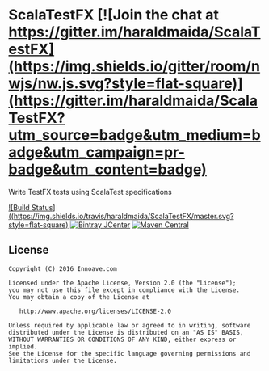 # ScalaTestFX  [![Join the chat at https://gitter.im/haraldmaida/ScalaTestFX](https://img.shields.io/gitter/room/nwjs/nw.js.svg?style=flat-square)](https://gitter.im/haraldmaida/ScalaTestFX?utm_source=badge&utm_medium=badge&utm_campaign=pr-badge&utm_content=badge)

Write TestFX tests using ScalaTest specifications

[![Build Status]((https://img.shields.io/travis/haraldmaida/ScalaTestFX/master.svg?style=flat-square)](https://travis-ci.org/haraldmaida/ScalaTestFX)
[![Bintray JCenter](https://img.shields.io/bintray/v/haraldmaida/scalatestfx/scalatestfx.svg?style=flat-square)](https://bintray.com/haraldmaida/scalatestfX)
[![Maven Central](https://img.shields.io/maven-central/v/io.scalatestfx/scalatestfx.svg?style=flat-square)](https://search.maven.org/#search|ga|1|io.scalatestfx)



## License

    Copyright (C) 2016 Innoave.com

    Licensed under the Apache License, Version 2.0 (the "License");
    you may not use this file except in compliance with the License.
    You may obtain a copy of the License at

       http://www.apache.org/licenses/LICENSE-2.0

    Unless required by applicable law or agreed to in writing, software
    distributed under the License is distributed on an "AS IS" BASIS,
    WITHOUT WARRANTIES OR CONDITIONS OF ANY KIND, either express or implied.
    See the License for the specific language governing permissions and
    limitations under the License.
  

